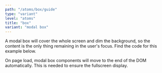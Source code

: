 ```yaml
---
path: "/atoms/box/guide"
type: "variant"
level: "atoms"
title: "box"
variant: "modal box"
---
```


A modal box will cover the whole screen and dim the background, so the content is the only thing remaining in the user's focus. Find the code for this example below.

<div class="frontend-kit__notification a-notification -warning"><i class="a-ui-icon a-ui-icon--ui-ic-warning"></i><div class="a-notification__content">
    On page load, modal box components will move to the end of the DOM automatically. This is needed to ensure the fullscreen display.
</div></div>
